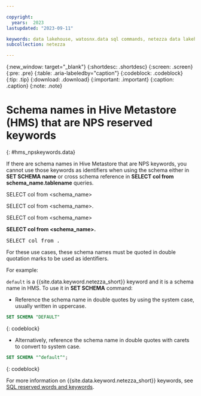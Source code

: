 ```yaml
---

copyright:
  years:  2023
lastupdated: "2023-09-11"

keywords: data lakehouse, watosnx.data sql commands, netezza data lakehouse, watsonx, watsonx.data, watsonx.data with nps, hms keywords, nps keywords, nps reserved keywords
subcollection: netezza

---
```


{:new_window: target="_blank"}
{:shortdesc: .shortdesc}
{:screen: .screen}
{:pre: .pre}
{:table: .aria-labeledby="caption"}
{:codeblock: .codeblock}
{:tip: .tip}
{:download: .download}
{:important: .important}
{:caption: .caption}
{:note: .note}

# Schema names in Hive Metastore (HMS) that are NPS reserved keywords
{: #hms_npskeywords.data}

If there are schema names in Hive Metastore that are NPS keywords, you cannot use those keywords as identifiers when using the schema either in **SET SCHEMA name** or cross schema reference in **SELECT col from schema_name.tablename** queries.

SELECT col from <schema_name> <tablename>

SELECT col from <schema_name>.<tablename>

SELECT col from <schema_name><tablename>

<b>SELECT col from <schema_name>.<tablename></b>

<pre>SELECT col from <schema_name>.<tablename></pre>

For these use cases, these schema names must be quoted in double quotation marks to be used as identifiers.

For example:

`default` is a {{site.data.keyword.netezza_short}} keyword and it is a schema name in HMS. To use it in **SET SCHEMA** command:

- Reference the schema name in double quotes by using the system case, usually written in uppercase.

```sql
SET SCHEMA "DEFAULT"
```
{: codeblock}

- Alternatively, reference the schema name in double quotes with carets to convert to system case.

```sql
SET SCHEMA "^default^";
```
{: codeblock}

For more information on {{site.data.keyword.netezza_short}} keywords, see [SQL reserved words and keywords](https://www.ibm.com/docs/en/netezza?topic=dud-sql-reserved-words-keywords-2).
